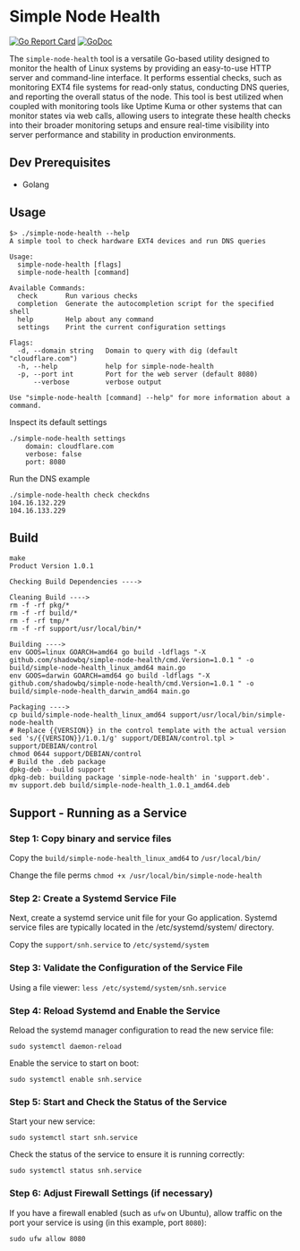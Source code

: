 # Simple Node Health

[![Go Report Card](https://goreportcard.com/badge/github.com/shadowbq/simple-node-health)](https://goreportcard.com/report/github.com/shadowbq/simple-node-health)
[![GoDoc](https://godoc.org/github.com/shadowbq/simple-node-health?status.svg)](https://godoc.org/github.com/shadowbq/simple-node-health)

The `simple-node-health` tool is a versatile Go-based utility designed to monitor the health of Linux systems by providing an easy-to-use HTTP server and command-line interface. It performs essential checks, such as monitoring EXT4 file systems for read-only status, conducting DNS queries, and reporting the overall status of the node. This tool is best utilized when coupled with monitoring tools like Uptime Kuma or other systems that can monitor states via web calls, allowing users to integrate these health checks into their broader monitoring setups and ensure real-time visibility into server performance and stability in production environments.

## Dev Prerequisites

* Golang

## Usage

```shell
$> ./simple-node-health --help
A simple tool to check hardware EXT4 devices and run DNS queries

Usage:
  simple-node-health [flags]
  simple-node-health [command]

Available Commands:
  check       Run various checks
  completion  Generate the autocompletion script for the specified shell
  help        Help about any command
  settings    Print the current configuration settings

Flags:
  -d, --domain string   Domain to query with dig (default "cloudflare.com")
  -h, --help            help for simple-node-health
  -p, --port int        Port for the web server (default 8080)
      --verbose         verbose output

Use "simple-node-health [command] --help" for more information about a command.
```

Inspect its default settings

```shell
./simple-node-health settings
	domain: cloudflare.com
	verbose: false
	port: 8080
```

Run the DNS example

```shell
./simple-node-health check checkdns
104.16.132.229
104.16.133.229
```

## Build

```shell
make
Product Version 1.0.1

Checking Build Dependencies ---->

Cleaning Build ---->
rm -f -rf pkg/*
rm -f -rf build/*
rm -f -rf tmp/*
rm -f -rf support/usr/local/bin/*

Building ---->
env GOOS=linux GOARCH=amd64 go build -ldflags "-X github.com/shadowbq/simple-node-health/cmd.Version=1.0.1 " -o build/simple-node-health_linux_amd64 main.go
env GOOS=darwin GOARCH=amd64 go build -ldflags "-X github.com/shadowbq/simple-node-health/cmd.Version=1.0.1 " -o build/simple-node-health_darwin_amd64 main.go

Packaging ---->
cp build/simple-node-health_linux_amd64 support/usr/local/bin/simple-node-health
# Replace {{VERSION}} in the control template with the actual version
sed 's/{{VERSION}}/1.0.1/g' support/DEBIAN/control.tpl > support/DEBIAN/control
chmod 0644 support/DEBIAN/control
# Build the .deb package
dpkg-deb --build support
dpkg-deb: building package 'simple-node-health' in 'support.deb'.
mv support.deb build/simple-node-health_1.0.1_amd64.deb
```

## Support - Running as a Service

### Step 1: Copy binary and service files

Copy the `build/simple-node-health_linux_amd64` to `/usr/local/bin/` 

Change the file perms `chmod +x /usr/local/bin/simple-node-health` 

### Step 2: Create a Systemd Service File

Next, create a systemd service unit file for your Go application. Systemd service files are typically located in the /etc/systemd/system/ directory. 

Copy the `support/snh.service` to `/etc/systemd/system` 

### Step 3: Validate the Configuration of the Service File

Using a file viewer: `less /etc/systemd/system/snh.service`

### Step 4: Reload Systemd and Enable the Service

Reload the systemd manager configuration to read the new service file:

`sudo systemctl daemon-reload`

Enable the service to start on boot:

`sudo systemctl enable snh.service`

### Step 5: Start and Check the Status of the Service

Start your new service:

`sudo systemctl start snh.service`

Check the status of the service to ensure it is running correctly:

`sudo systemctl status snh.service`

### Step 6: Adjust Firewall Settings (if necessary)

If you have a firewall enabled (such as `ufw` on Ubuntu), allow traffic on the port your service is using (in this example, port `8080`):

`sudo ufw allow 8080`